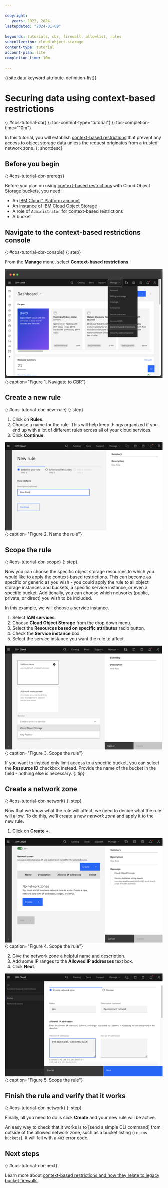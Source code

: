 ```yaml
---

copyright:
   years: 2022, 2024
lastupdated: "2024-01-09"

keywords: tutorials, cbr, firewall, allowlist, rules
subcollection: cloud-object-storage
content-type: tutorial
account-plan: lite
completion-time: 10m

---
```


{{site.data.keyword.attribute-definition-list}}

# Securing data using context-based restrictions
{: #cos-tutorial-cbr}
{: toc-content-type="tutorial"}
{: toc-completion-time="10m"}

In this tutorial, you will establish [context-based restrictions](/docs/cloud-object-storage?topic=cloud-object-storage-setting-a-firewall) that prevent any access to object storage data unless the request originates from a trusted network zone.
{: shortdesc}

## Before you begin
{: #cos-tutorial-cbr-prereqs}

Before you plan on using [context-based restrictions](/docs/cloud-object-storage?topic=cloud-object-storage-setting-a-firewall) with Cloud Object Storage buckets, you need:

- An [IBM Cloud™ Platform account](http://cloud.ibm.com/)
- An [instance of IBM Cloud Object Storage](http://cloud.ibm.com/catalog/services/cloud-object-storage)
- A role of `Administrator` for context-based restrictions
- A bucket

## Navigate to the context-based restrictions console
{: #cos-tutorial-cbr-console}
{: step}

From the **Manage** menu, select **Context-based restrictions**.

![Navigate to CBR](/images/cbr_1.png){: caption="Figure 1. Navigate to CBR"}

## Create a new rule
{: #cos-tutorial-cbr-new-rule}
{: step}

1. Click on **Rules**.
1. Choose a name for the rule. This will help keep things organized if you end up with a lot of different rules across all of your cloud services.
1. Click **Continue**.

![Name the rule](/images/cbr_3.png){: caption="Figure 2. Name the rule"}

## Scope the rule
{: #cos-tutorial-cbr-scope}
{: step}

Now you can choose the specific object storage resources to which you would like to apply the context-based restrictions. This can become as specific or generic as you wish - you could apply the rule to all object storage instances and buckets, a specific service instance, or even a specific bucket.  Additionally, you can choose which networks (public, private, or direct) you wish to be included.

In this example, we will choose a service instance.

1. Select **IAM services**.
2. Choose **Cloud Object Storage** from the drop down menu.
3. Select the **Resources based on specific attributes** radio button.
4. Check the **Service instance** box.
5. Select the service instance you want the rule to affect.

![Scope the rule](/images/cbr_4.png){: caption="Figure 3. Scope the rule"}


If you want to instead only limit access to a specific bucket, you can select the **Resource ID** checkbox instead.  Provide the name of the bucket in the field - nothing else is necessary.
{: tip}

## Create a network zone
{: #cos-tutorial-cbr-network}
{: step}

Now that we know what the rule will affect, we need to decide what the rule will allow. To do this, we'll create a new _network zone_ and apply it to the new rule.

1. Click on **Create +**.

![Scope the rule](/images/cbr_5.png){: caption="Figure 4. Scope the rule"}

2. Give the network zone a helpful name and description.
3. Add some IP ranges to the **Allowed IP addresses** text box.
4. Click **Next**.

![Scope the rule](/images/cbr_6.png){: caption="Figure 5. Scope the rule"}

## Finish the rule and verify that it works
{: #cos-tutorial-cbr-network}
{: step}

Finally, all you need to do is click **Create** and your new rule will be active.

An easy way to check that it works is to [send a simple CLI command] from outside of the allowed network zone, such as a bucket listing (`ic cos buckets`).  It will fail with a `403` error code.

## Next steps
{: #cos-tutorial-cbr-next}

Learn more about [context-based restrictions and how they relate to legacy bucket firewalls](/docs/cloud-object-storage?topic=cloud-object-storage-setting-a-firewall).
